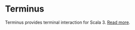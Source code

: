 # Terminus

Terminus provides terminal interaction for Scala 3. [Read more](https://www.creativescala.org/terminus).
